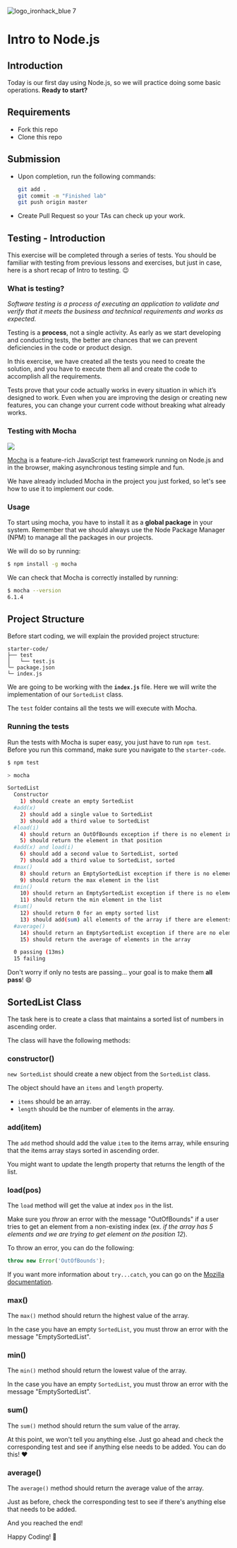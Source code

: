 ![logo_ironhack_blue 7](https://user-images.githubusercontent.com/23629340/40541063-a07a0a8a-601a-11e8-91b5-2f13e4e6b441.png)

# Intro to Node.js

## Introduction

Today is our first day using Node.js, so we will practice doing some basic operations. **Ready to start?**

## Requirements

- Fork this repo
- Clone this repo

## Submission

- Upon completion, run the following commands:

  ```bash
  git add .
  git commit -m "Finished lab"
  git push origin master
  ```

- Create Pull Request so your TAs can check up your work.

## Testing - Introduction

This exercise will be completed through a series of tests. You should be familiar with testing from previous lessons and exercises, but just in case, here is a short recap of Intro to testing. :wink:

### What is testing?

_Software testing is a process of executing an application to validate and verify that it meets the business and technical requirements and works as expected._

Testing is a **process**, not a single activity. As early as we start developing and conducting tests, the better are chances that we can prevent deficiencies in the code or product design.

In this exercise, we have created all the tests you need to create the solution, and you have to execute them all and create the code to accomplish all the requirements.

Tests prove that your code actually works in every situation in which it’s designed to work. Even when you are improving the design or creating new features, you can change your current code without breaking what already works.

### Testing with Mocha

![](https://s3-eu-west-1.amazonaws.com/ih-materials/uploads/upload_99e6ffece1023c0fe141512493fc6ad2.png)

[Mocha](https://mochajs.org/) is a feature-rich JavaScript test framework running on Node.js and in the browser, making asynchronous testing simple and fun.

<!-- Mocha tests run serially, allowing for flexible and accurate reporting, while mapping uncaught exceptions to the correct test cases. -->

We have already included Mocha in the project you just forked, so let's see how to use it to implement our code.

### Usage

To start using mocha, you have to install it as a **global package** in your system. Remember that we should always use the Node Package Manager (NPM) to manage all the packages in our projects.

We will do so by running:

```bash
$ npm install -g mocha
```

We can check that Mocha is correctly installed by running:

```bash
$ mocha --version
6.1.4
```

## Project Structure

Before start coding, we will explain the provided project structure:

```
starter-code/
├── test
│   └── test.js
└─ package.json
└─ index.js
```

We are going to be working with the **`index.js`** file. Here we will write the implementation of our `SortedList` class.

The `test` folder contains all the tests we will execute with Mocha.

### Running the tests

Run the tests with Mocha is super easy, you just have to run `npm test`. Before you run this command, make sure you navigate to the `starter-code`.

```bash
$ npm test

> mocha

SortedList
  Constructor
    1) should create an empty SortedList
  #add(x)
    2) should add a single value to SortedList
    3) should add a third value to SortedList
  #load(i)
    4) should return an OutOfBounds exception if there is no element in that position
    5) should return the element in that position
  #add(x) and load(i)
    6) should add a second value to SortedList, sorted
    7) should add a third value to SortedList, sorted
  #max()
    8) should return an EmptySortedList exception if there is no element in the list
    9) should return the max element in the list
  #min()
    10) should return an EmptySortedList exception if there is no element in the list
    11) should return the min element in the list
  #sum()
    12) should return 0 for an empty sorted list
    13) should add(sum) all elements of the array if there are elements in the list
  #average()
    14) should return an EmptySortedList exception if there are no elements
    15) should return the average of elements in the array

  0 passing (13ms)
  15 failing
```

Don't worry if only no tests are passing... your goal is to make them **all pass**! :smile:

## SortedList Class

The task here is to create a class that maintains a sorted list of numbers in ascending order.

The class will have the following methods:

### constructor()

`new SortedList` should create a new object from the `SortedList` class.

The object should have an `items` and `length` property.

- `items` should be an array.
- `length` should be the number of elements in the array.

### add(item)

The `add` method should add the value `item` to the items array, while ensuring that the items array stays sorted in ascending order.

You might want to update the length property that returns the length of the list.

### load(pos)

The `load` method will get the value at index `pos` in the list.

Make sure you _throw_ an error with the message "OutOfBounds" if a user tries to get an element from a non-existing index (ex. _if the array has 5 elements and we are trying to get element on the position 12_).

To throw an error, you can do the following:

```js
throw new Error('OutOfBounds');
```

If you want more information about `try...catch`, you can go on the [Mozilla documentation](https://developer.mozilla.org/en-US/docs/Web/JavaScript/Reference/Statements/try...catch).

### max()

The `max()` method should return the highest value of the array.

In the case you have an empty `SortedList`, you must throw an error with the message "EmptySortedList".

### min()

The `min()` method should return the lowest value of the array.

In the case you have an empty `SortedList`, you must throw an error with the message "EmptySortedList".

### sum()

The `sum()` method should return the sum value of the array.

At this point, we won't tell you anything else. Just go ahead and check the corresponding test and see if anything else needs to be added. You can do this! :heart:

### average()

The `average()` method should return the average value of the array.

Just as before, check the corresponding test to see if there's anything else that needs to be added.

And you reached the end!

Happy Coding! 💙
